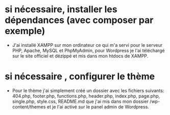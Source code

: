 # si nécessaire, installer les dépendances (avec composer par exemple)
- J'ai installé XAMPP sur mon ordinateur ce qui m'a servi pour le serveur PHP, Apache, MySQL et PhpMyAdmin, pour Wordpress je l'ai téléchargé sur le site officiel et dézippé et mis dans mon htdocs de XAMPP.

# si nécessaire , configurer le thème
- Pour le thème j'ai simplement créé un dossier avec les fichiers suivants: 404.php, footer.php, functions.php, header.php, index.php, page.php, single.php, style.css, README.md
que j'ai mis dans mon dossier /wp-content/themes et je l'ai activé sur le panel admin de Wordpress.